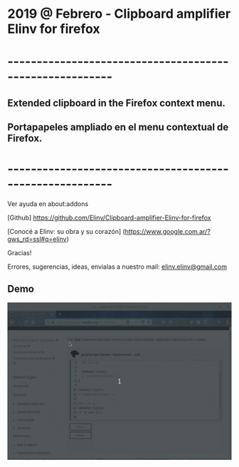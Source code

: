 # 2019 @ Febrero  - Clipboard amplifier Elinv for firefox
# --------------------------------------------------------
## Extended clipboard in the Firefox context menu.
## Portapapeles ampliado en el menu contextual de Firefox.
# --------------------------------------------------------

Ver ayuda en about:addons

[Github]
https://github.com/Elinv/Clipboard-amplifier-Elinv-for-firefox

[Conocé a Elinv: su obra y su corazón]
(https://www.google.com.ar/?gws_rd=ssl#q=elinv)

Gracias!

Errores, sugerencias, ideas, envialas a nuestro mail: <elinv.elinv@gmail.com>

## 	Demo

![demo](Clipboard_Amplifier_Elinv_demo.gif)
